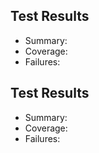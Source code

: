 
## Test Results

- Summary: 
- Coverage: 
- Failures: 

## Test Results

- Summary: 
- Coverage: 
- Failures: 
